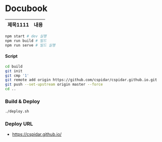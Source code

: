 # Docubook

| 제목1111 | 내용 |
| ------ | ---- |

```bash
npm start # dev 실행
npm run build # 빌드
npm run serve # 빌드 실행
```

#### Script

```bash
cd build
git init
git cmp '1'
git remote add origin https://github.com/cspidar/cspidar.github.io.git
git push --set-upstream origin master --force
cd ..
```

### Build & Deploy

```bash
./deploy.sh
```


### Deploy URL

- https://cspidar.github.io/
